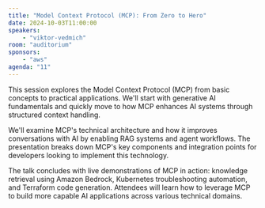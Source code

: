 ```yaml
---
title: "Model Context Protocol (MCP): From Zero to Hero"
date: 2024-10-03T11:00:00
speakers:
    - "viktor-vedmich"
room: "auditorium"
sponsors: 
    - "aws"
agenda: "11"
---
```


This session explores the Model Context Protocol (MCP) from basic concepts to practical applications. We'll start with generative AI fundamentals and quickly move to how MCP enhances AI systems through structured context handling.

We'll examine MCP's technical architecture and how it improves conversations with AI by enabling RAG systems and agent workflows. The presentation breaks down MCP's key components and integration points for developers looking to implement this technology.

The talk concludes with live demonstrations of MCP in action: knowledge retrieval using Amazon Bedrock, Kubernetes troubleshooting automation, and Terraform code generation. Attendees will learn how to leverage MCP to build more capable AI applications across various technical domains.